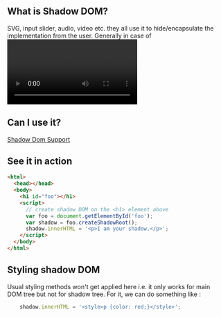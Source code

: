 ## What is Shadow DOM?

SVG, input slider, audio, video etc. they all use it to hide/encapsulate the implementation from the user. Generally in case of <video>, we don't indulge ourselves in the petty details rather just use it. But behind the functioning of <video>, a lot of code has been written which can be called as *shadow dom*. Shadow DOM refers to the ability of the browser to include a subtree of DOM elements into the rendering of a document, but not into the main document DOM tree.


## Can I use it?

[Shadow Dom Support](http://caniuse.com/#search=shadow%20dom)

## See it in action

```html
<html>
  <head></head>
  <body>
    <h1 id="foo"></h1>
    <script>
      // create shadow DOM on the <h1> element above
      var foo = document.getElementById('foo');
      var shadow = foo.createShadowRoot();
      shadow.innerHTML = '<p>I am your shadow.</p>';
    </script>
  </body>
</html>
```

## Styling shadow DOM

Usual styling methods won't get applied here i.e. it only works for main DOM tree but not for shadow tree. For it, we can do something like :

```js
    shadow.innerHTML = '<style>p {color: red;}</style>';
```
